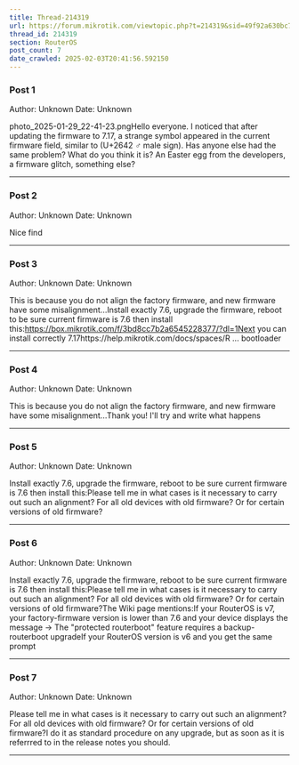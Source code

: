 ```yaml
---
title: Thread-214319
url: https://forum.mikrotik.com/viewtopic.php?t=214319&sid=49f92a630bc7970d8ca50523be880e8f
thread_id: 214319
section: RouterOS
post_count: 7
date_crawled: 2025-02-03T20:41:56.592150
---
```


### Post 1
Author: Unknown
Date: Unknown

photo_2025-01-29_22-41-23.pngHello everyone. I noticed that after updating the firmware to 7.17, a strange symbol appeared in the current firmware field, similar to (U+2642 ♂ male sign). Has anyone else had the same problem? What do you think it is? An Easter egg from the developers, a firmware glitch, something else?

---
### Post 2
Author: Unknown
Date: Unknown

Nice find

---
### Post 3
Author: Unknown
Date: Unknown

This is because you do not align the factory firmware, and new firmware have some misalignment...Install exactly 7.6, upgrade the firmware, reboot to be sure current firmware is 7.6 then install this:https://box.mikrotik.com/f/3bd8cc7b2a6545228377/?dl=1Next you can install correctly 7.17https://help.mikrotik.com/docs/spaces/R ... bootloader

---
### Post 4
Author: Unknown
Date: Unknown

This is because you do not align the factory firmware, and new firmware have some misalignment...Thank you! I'll try and write what happens

---
### Post 5
Author: Unknown
Date: Unknown

Install exactly 7.6, upgrade the firmware, reboot to be sure current firmware is 7.6 then install this:Please tell me in what cases is it necessary to carry out such an alignment? For all old devices with old firmware? Or for certain versions of old firmware?

---
### Post 6
Author: Unknown
Date: Unknown

Install exactly 7.6, upgrade the firmware, reboot to be sure current firmware is 7.6 then install this:Please tell me in what cases is it necessary to carry out such an alignment? For all old devices with old firmware? Or for certain versions of old firmware?The Wiki page mentions:If your RouterOS is v7, your factory-firmware version is lower than 7.6 and your device displays the message → The "protected routerboot" feature requires a backup-routerboot upgradeIf your RouterOS version is v6 and you get the same prompt

---
### Post 7
Author: Unknown
Date: Unknown

Please tell me in what cases is it necessary to carry out such an alignment? For all old devices with old firmware? Or for certain versions of old firmware?I do it as standard procedure on any upgrade, but as soon as it is referrred to in the release notes you should.

---

